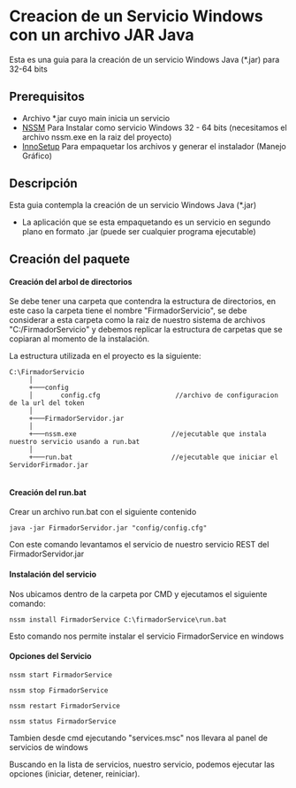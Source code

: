 # Creacion de un Servicio Windows con un archivo JAR Java

Esta es una guia para la creación de un servicio Windows Java (*.jar) para 32-64 bits

## Prerequisitos

- Archivo *.jar cuyo main inicia un servicio
- [NSSM](http://nssm.cc/download) Para Instalar como servicio Windows 32 - 64 bits (necesitamos el archivo nssm.exe en la raiz del proyecto)
- [InnoSetup](https://inno-setup.uptodown.com/windows) Para empaquetar los archivos y generar el instalador (Manejo Gráfico)

## Descripción

Esta guia contempla la creación de un servicio Windows Java (*.jar)

- La aplicación que se esta empaquetando es un servicio en segundo plano en formato .jar (puede ser cualquier programa ejecutable)


## Creación del paquete

#### Creación del arbol de directorios
Se debe tener una carpeta que contendra la estructura de directorios, en este caso la carpeta tiene el nombre "FirmadorServicio", se debe considerar a esta carpeta como la raiz de nuestro sistema de archivos "C:/FirmadorServicio" y debemos replicar la estructura de carpetas que se copiaran al momento de la instalación.

La estructura utilizada en el proyecto es la siguiente:

```
C:\FirmadorServicio    
     │
     +───config                              
     │       config.cfg                   //archivo de configuracion de la url del token
     │   
     +───FirmadorServidor.jar       
     │   
     +───nssm.exe                        //ejecutable que instala nuestro servicio usando a run.bat
     │    
     +───run.bat                         //ejecutable que iniciar el ServidorFirmador.jar
            
```

#### Creación del run.bat
Crear un archivo run.bat con el siguiente contenido

```
java -jar FirmadorServidor.jar "config/config.cfg"
```

Con este comando levantamos el servicio de nuestro servicio REST del FirmadorServidor.jar

#### Instalación del servicio

Nos ubicamos dentro de la carpeta por CMD y ejecutamos el siguiente comando:

```
nssm install FirmadorService C:\firmadorService\run.bat
```

Esto comando nos permite instalar el servicio FirmadorService en windows

#### Opciones del Servicio

```
nssm start FirmadorService

nssm stop FirmadorService

nssm restart FirmadorService

nssm status FirmadorService
```

Tambien desde cmd ejecutando "services.msc" nos llevara al panel de servicios de windows

Buscando en la lista de servicios, nuestro servicio, podemos ejecutar las opciones (iniciar, detener, reiniciar).